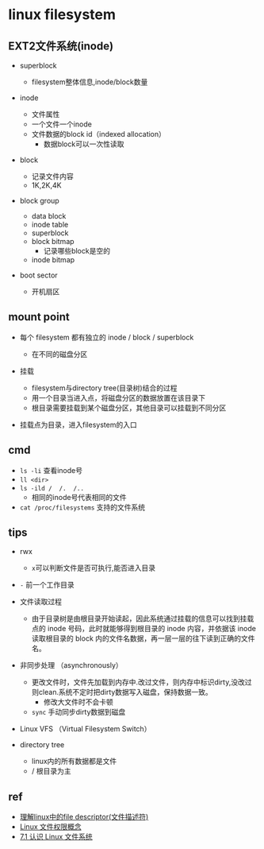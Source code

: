 
# linux filesystem


## EXT2文件系统(inode)
+ superblock
    + filesystem整体信息,inode/block数量

+ inode
    + 文件属性
    + 一个文件一个inode
    + 文件数据的block id（indexed allocation）
        + 数据block可以一次性读取

+ block 
    + 记录文件内容
    + 1K,2K,4K

+ block group
    + data block
    + inode table
    + superblock
    + block bitmap
        + 记录哪些block是空的
    + inode bitmap

+ boot sector
    + 开机扇区

## mount point

+ 每个 filesystem 都有独立的 inode / block / superblock
    + 在不同的磁盘分区

+ 挂载
    + filesystem与directory tree(目录树)结合的过程
    + 用一个目录当进入点，将磁盘分区的数据放置在该目录下
    + 根目录需要挂载到某个磁盘分区，其他目录可以挂载到不同分区

+ 挂载点为目录，进入filesystem的入口


## cmd

+ `ls -li` 查看inode号
+ `ll <dir>`
+ `ls -ild /  /.  /..`
    + 相同的inode号代表相同的文件
+ `cat /proc/filesystems` 支持的文件系统
## tips

+ rwx
    + `x`可以判断文件是否可执行,能否进入目录

+ `-` 前一个工作目录

+ 文件读取过程
    + 由于目录树是由根目录开始读起，因此系统通过挂载的信息可以找到挂载点的 inode 号码，此时就能够得到根目录的 inode 内容，并依据该 inode 读取根目录的 block 内的文件名数据，再一层一层的往下读到正确的文件名。


+ 非同步处理 （asynchronously） 
    + 更改文件时，文件先加载到内存中.改过文件，则内存中标识dirty,没改过则clean.系统不定时把dirty数据写入磁盘，保持数据一致。
        + 修改大文件时不会卡顿
    + `sync` 手动同步dirty数据到磁盘

+ Linux VFS （Virtual Filesystem Switch）

+ directory tree
    + linux内的所有数据都是文件
    + /  根目录为主

## ref

+ [理解linux中的file descriptor(文件描述符)](https://wiyi.org/linux-file-descriptor.html)
+ [Linux 文件权限概念](https://wizardforcel.gitbooks.io/vbird-linux-basic-4e/content/43.html)
+ [7.1 认识 Linux 文件系统](https://wizardforcel.gitbooks.io/vbird-linux-basic-4e/content/59.htmldd)